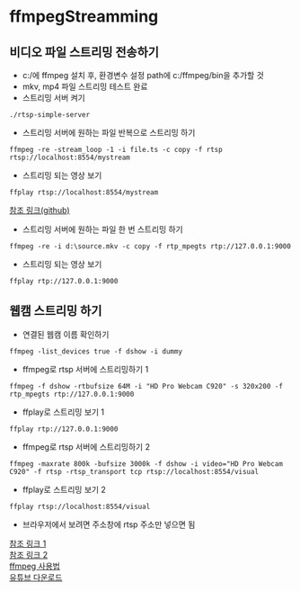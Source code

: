 # ffmpegStreamming

## 비디오 파일 스트리밍 전송하기  
- c:/에 ffmpeg 설치 후, 환경변수 설정 path에 c:/ffmpeg/bin을 추가할 것
- mkv, mp4 파일 스트리밍 테스트 완료  
- 스트리밍 서버 켜기  
```
./rtsp-simple-server
```

- 스트리밍 서버에 원하는 파일 반복으로 스트리밍 하기  
```
ffmpeg -re -stream_loop -1 -i file.ts -c copy -f rtsp rtsp://localhost:8554/mystream
```

- 스트리밍 되는 영상 보기  
```
ffplay rtsp://localhost:8554/mystream
```
[참조 링크(github)](https://github.com/aler9/rtsp-simple-server)  


- 스트리밍 서버에 원하는 파일 한 번 스트리밍 하기  
```
ffmpeg -re -i d:\source.mkv -c copy -f rtp_mpegts rtp://127.0.0.1:9000
```

- 스트리밍 되는 영상 보기  
```
ffplay rtp://127.0.0.1:9000
```


## 웹캠 스트리밍 하기  
- 연결된 웹캠 이름 확인하기  
```
ffmpeg -list_devices true -f dshow -i dummy  
```
- ffmpeg로 rtsp 서버에 스트리밍하기 1  
```
ffmpeg -f dshow -rtbufsize 64M -i "HD Pro Webcam C920" -s 320x200 -f rtp_mpegts rtp://127.0.0.1:9000
```

- ffplay로 스트리밍 보기 1  
```
ffplay rtp://127.0.0.1:9000
```

- ffmpeg로 rtsp 서버에 스트리밍하기 2  
```
ffmpeg -maxrate 800k -bufsize 3000k -f dshow -i video="HD Pro Webcam C920" -f rtsp -rtsp_transport tcp rtsp://localhost:8554/visual
```

- ffplay로 스트리밍 보기 2  
```
ffplay rtsp://localhost:8554/visual
```
- 브라우저에서 보려면 주소창에 rtsp 주소만 넣으면 됨  


[참조 링크 1](https://icodebroker.tistory.com/6350)  
[참조 링크 2](https://realapril.tistory.com/41)  
[ffmpeg 사용법](https://peche326.tistory.com/58)   
[유튜브 다운로드](https://mrs0m30n3.github.io/youtube-dl-gui/)  
